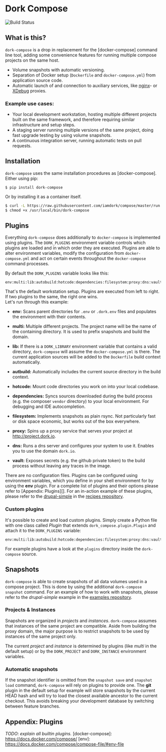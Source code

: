 # Dork Compose
![Build Status](https://travis-ci.org/iamdork/compose.svg?branch=master)

## What is this?
`dork-compose` is a drop in replacement for the [docker-compose] command line tool, adding some convenience features for running multiple compose projects on the same host.

- Volume snapshots with automatic versioning.
- Separation of Docker setup (`Dockerfile` and `docker-compose.yml`) from application source code.
- Automatic launch of and connection to auxiliary services, like [nginx](https://github.com/jwilder/nginx-proxy)- or [XDebug](https://xdebug.org/docs-dbgp.php#just-in-time-debugging-and-debugger-proxies) proxies.

### Example use cases:
- Your local development workstation, hosting multiple different projects built on the same framework, and therefore requiring similar infrastructure and setup steps.
- A staging server running multiple versions of the same project, doing fast upgrade testing by using volume snapshots.
- A continuous integration server, running automatic tests on pull requests.


## Installation
`dork-compose` uses the same installation procedures as [docker-compose].
Either using pip:
```
$ pip install dork-compose
```

Or by installing it as a container itself.

```bash
$ curl -L https://raw.githubusercontent.com/iamdork/compose/master/run.sh > /usr/local/bin/dork-compose
$ chmod +x /usr/local/bin/dork-compose
```

## Plugins

Everything `dork-compose` does additionally to `docker-compose` is implemented
using plugins. The `DORK_PLUGINS` environment variable controls which plugins
are loaded and in which order they are executed. Plugins are able to alter
environment variables, modify the configuration from `docker-compose.yml` and
act on certain events throughout the `docker-compose` command processes.

By default the `DORK_PLUGINS` variable looks like this:

```
env:multi:lib:autobuild:hotcode:dependencies:filesystem:proxy:dns:vault
```

That's the default workstation setup. Plugins are executed from left to right.
If two plugins to the same, the right one wins.  
Let's run through this example:

- **env:** Scans parent directories for `.env` or `.dork.env` files and
  populates the environment with their contents.
  
- **multi:** Multiple different projects. The project name will be the name of
  the containing directory. It is used to prefix snapshots and build the domain.

- **lib:** If there is a `DORK_LIBRARY` environment variable that contains a
  valid directory, `dork-compose` will assume the `docker-compose.yml` is there.
  The current application sources will be added to the `Dockerfile` build context
  automatically.
  
- **autbuild:** Automatically includes the current source directory in the build
  context.

- **hotcode:** Mount code directories you work on into your local codebase.

- **dependencies:** Syncs sources downloaded during the build process (e.g. the
  composer `vendor` directory) to your local environment. For debugging and IDE
  autocompletion.

- **filesystem:** Implements snapshots as plain rsync. Not particularly fast or
  disk space economic, but works out of the box everywhere.

- **proxy:** Spins up a proxy service that serves your project at
  http://project.dork.io.
  
- **dns:** Runs a dns server and configures your system to use it. Enables you
  to use the domain `dork.io`.
 
- **vault:** Exposes secrets (e.g. the github private token) to the build
  process without leaving any traces in the image.

There are no configuration files. Plugins can be configured using environment
variables, which you define in your shell environment for by using the **env**
plugin. For a complete list of plugins and their options please refer to
[Appendix: Plugins][]. For an in-action example of these plugins, please refer
to the [drupal-simple](https://github.com/iamdork/recipes/tree/master/drupal-simple)
in the [recipes repository](https://github.com/iamdork/recipes).


### Custom plugins

It's possible to create and load custom plugins. Simply create a Python file
with one class called *Plugin* that extends `dork_compose.plugin.Plugin` and
attach it to the `DORK_PLUGINS` variable:

```
env:multi:lib:autobuild:hotcode:dependencies:filesystem:proxy:dns:vault:my_plugin=~/path/to/myplugin.py
```

For example plugins have a look at the `plugins` directory inside the `dork-compose` source.

## Snapshots

`dork-compose` is able to create snapshots of all data volumes used in a compose
project. This is done by using the additional `dork-compose snapshot` command.
For an example of how to work with snapshots, please refer to the
*drupal-simple* example in the [examples repository](https://github.com/iamdork/examples).

### Projects & Instances

Snapshots are organized in  *projects* and *instances*. `dork-compose` assumes
that instances of the same project are compatible. Aside from building the proxy
domain, the major purpose is to restrict snapshots to be used by instances of
the same project only.

The current *project* and *instance* is determined by plugins (like *multi* in
the default setup) or by the `DORK_PROJECT` and `DORK_INSTANCE` environment
variables.

### Automatic snapshots

If the snapshot identifier is omitted from the `snapshot save` and
`snapshot load` command, `dork-compose` will rely on plugins to provide one.
The **git** plugin in the default setup for example will store snapshots by the
current HEAD hash and will try to load the closest available ancestor to the
current checkout. This avoids breaking your development database by switching
between feature branches.

## Appendix: Plugins

*TODO: explain all builtin plugins.*
[docker-compose]: https://docs.docker.com/compose/
[env]: https://docs.docker.com/compose/compose-file/#env-file
